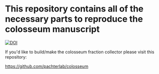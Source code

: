 # This repository contains all of the necessary parts to reproduce the colosseum manuscript

[![DOI](https://zenodo.org/badge/332859926.svg)](https://zenodo.org/badge/latestdoi/332859926)

If you'd like to build/make the colosseum fraction collector please visit this repository:

https://github.com/pachterlab/colosseum
